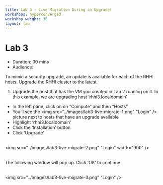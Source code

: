```yaml
---
title: Lab 3 - Live Migration During an Upgrade!
workshops: hyperconverged
workshop_weight: 30
layout: lab
---
```


# Lab 3

* Duration: 30 mins
* Audience:


To mimic a security upgrade, an update is available for each of the RHHI hosts. Upgrade the RHHI cluster to the latest.

1. Upgrade the host that has the VM you created in Lab 2 running on it. In this example, we are upgrading host ‘rhhi3.localdomain’
  - In the left pane, click on on “Compute” and then “Hosts”
  - You’ll see the <img src="../images/lab3-live-migrate-1.png" "Login" /> picture next to hosts that have an upgrade available
  - Highlight ‘rhhi3.localdomain’
  - Click the ‘Installation’ button
  - Click ‘Upgrade’

<br><img src="../images/lab3-live-migrate-2.png" "Login" width="900" /><br><br>


The following window will pop up. Click ‘OK’ to continue

<br><img src="../images/lab3-live-migrate-3.png" "Login" /><br><br>

